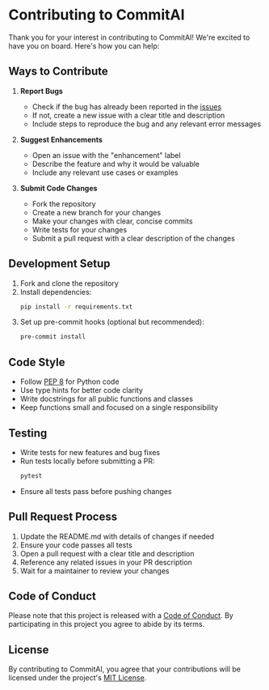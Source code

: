 # Contributing to CommitAI

Thank you for your interest in contributing to CommitAI! We're excited to have you on board. Here's how you can help:

## Ways to Contribute

1. **Report Bugs**
   - Check if the bug has already been reported in the [issues](https://github.com/yourusername/commitai-v2/issues)
   - If not, create a new issue with a clear title and description
   - Include steps to reproduce the bug and any relevant error messages

2. **Suggest Enhancements**
   - Open an issue with the "enhancement" label
   - Describe the feature and why it would be valuable
   - Include any relevant use cases or examples

3. **Submit Code Changes**
   - Fork the repository
   - Create a new branch for your changes
   - Make your changes with clear, concise commits
   - Write tests for your changes
   - Submit a pull request with a clear description of the changes

## Development Setup

1. Fork and clone the repository
2. Install dependencies:
   ```bash
   pip install -r requirements.txt
   ```
3. Set up pre-commit hooks (optional but recommended):
   ```bash
   pre-commit install
   ```

## Code Style

- Follow [PEP 8](https://www.python.org/dev/peps/pep-0008/) for Python code
- Use type hints for better code clarity
- Write docstrings for all public functions and classes
- Keep functions small and focused on a single responsibility

## Testing

- Write tests for new features and bug fixes
- Run tests locally before submitting a PR:
  ```bash
  pytest
  ```
- Ensure all tests pass before pushing changes

## Pull Request Process

1. Update the README.md with details of changes if needed
2. Ensure your code passes all tests
3. Open a pull request with a clear title and description
4. Reference any related issues in your PR description
5. Wait for a maintainer to review your changes

## Code of Conduct

Please note that this project is released with a [Code of Conduct](CODE_OF_CONDUCT.md). By participating in this project you agree to abide by its terms.

## License

By contributing to CommitAI, you agree that your contributions will be licensed under the project's [MIT License](LICENSE).
